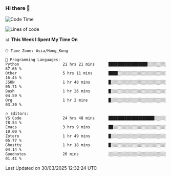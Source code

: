 ### Hi there 👋

<!--
**nicehiro/nicehiro** is a ✨ _special_ ✨ repository because its `README.md` (this file) appears on your GitHub profile.

Here are some ideas to get you started:

- 🔭 I’m currently working on ...
- 🌱 I’m currently learning ...
- 👯 I’m looking to collaborate on ...
- 🤔 I’m looking for help with ...
- 💬 Ask me about ...
- 📫 How to reach me: ...
- 😄 Pronouns: ...
- ⚡ Fun fact: ...
-->

<!--START_SECTION:waka-->
![Code Time](http://img.shields.io/badge/Code%20Time-428%20hrs%2016%20mins-blue)

![Lines of code](https://img.shields.io/badge/From%20Hello%20World%20I%27ve%20Written-1.6%20million%20lines%20of%20code-blue)

📊 **This Week I Spent My Time On** 

```text
🕑︎ Time Zone: Asia/Hong_Kong

💬 Programming Languages: 
Python                   21 hrs 21 mins      █████████████████░░░░░░░░   67.65 % 
Other                    5 hrs 11 mins       ████░░░░░░░░░░░░░░░░░░░░░   16.45 % 
JSON                     1 hr 48 mins        █░░░░░░░░░░░░░░░░░░░░░░░░   05.71 % 
Bash                     1 hr 26 mins        █░░░░░░░░░░░░░░░░░░░░░░░░   04.59 % 
Org                      1 hr 2 mins         █░░░░░░░░░░░░░░░░░░░░░░░░   03.30 % 

🔥 Editors: 
VS Code                  24 hrs 48 mins      ████████████████████░░░░░   78.54 % 
Emacs                    3 hrs 9 mins        ██░░░░░░░░░░░░░░░░░░░░░░░   10.00 % 
Zotero                   1 hr 49 mins        █░░░░░░░░░░░░░░░░░░░░░░░░   05.77 % 
Ghostty                  1 hr 18 mins        █░░░░░░░░░░░░░░░░░░░░░░░░   04.14 % 
Goodnotes                26 mins             ░░░░░░░░░░░░░░░░░░░░░░░░░   01.41 % 
```


 Last Updated on 30/03/2025 12:32:24 UTC
<!--END_SECTION:waka-->
